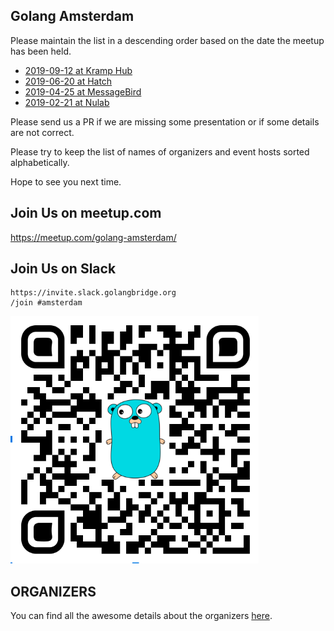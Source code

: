Golang Amsterdam
----------------

Please maintain the list in a descending order based on the date the meetup has been held.

* [2019-09-12 at Kramp Hub](2019-09-12@kramphub/README.md)
* [2019-06-20 at Hatch](2019-06-20@hatch/README.md)
* [2019-04-25 at MessageBird](2019-04-25@messagebird/README.md)
* [2019-02-21 at Nulab](2019-02-21@nulab/README.md)

Please send us a PR if we are missing some presentation or if some details are not correct.

Please try to keep the list of names of organizers and event hosts sorted alphabetically.

Hope to see you next time.

Join Us on meetup.com
---------------------

https://meetup.com/golang-amsterdam/

Join Us on Slack
-----------------

```
https://invite.slack.golangbridge.org
/join #amsterdam
```

![Join Us](qr.png?raw=true "QR Code")

ORGANIZERS
----------

You can find all the awesome details about the organizers [here](ORGANIZERS).
